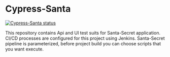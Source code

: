 # Cypress-Santa
[![Cypress-Santa status](http://localhost:8080/buildStatus/icon?job=Santa-Secret+pipeline)](http://localhost:8080/job/Santa-Secret%20pipeline/)

This repository contains Api and UI test suits for Santa-Secret application. CI/CD processes are configured for this project using Jenkins. Santa-Secret pipeline is parameterized, before project build you can choose scripts that you want execute.  
